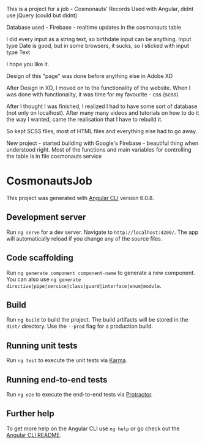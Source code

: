 This is a project for a job - Cosmonauts' Records
Used with Angular, didnt use jQuery (could but didnt)

Database used - Firebase - realtime updates in the cosmonauts table

I did every input as a string text, so birthdate input can be anything.
Input type Date is good, but in some browsers, it sucks, so I sticked with input type Text

I hope you like it.

Design of this "page" was done before anything else in Adobe XD

After Design in XD, I moved on to the functionality of the website.
When I was done with functionality, it was time for my favourite - css (scss)

After I thought I was finished, I realized I had to have some sort of database (not only on localhost).
After many many videos and tutorials on how to do it the way I wanted, came the realisation that I have to rebuild it.

So kept SCSS files, most of HTML files and everything else had to go away.

New project - started building with Google's Firebase - beautiful thing when understood right.
Most of the functions and main variables for controlling the table is in file cosmonauts service



# CosmonautsJob

This project was generated with [Angular CLI](https://github.com/angular/angular-cli) version 6.0.8.

## Development server

Run `ng serve` for a dev server. Navigate to `http://localhost:4200/`. The app will automatically reload if you change any of the source files.

## Code scaffolding

Run `ng generate component component-name` to generate a new component. You can also use `ng generate directive|pipe|service|class|guard|interface|enum|module`.

## Build

Run `ng build` to build the project. The build artifacts will be stored in the `dist/` directory. Use the `--prod` flag for a production build.

## Running unit tests

Run `ng test` to execute the unit tests via [Karma](https://karma-runner.github.io).

## Running end-to-end tests

Run `ng e2e` to execute the end-to-end tests via [Protractor](http://www.protractortest.org/).

## Further help

To get more help on the Angular CLI use `ng help` or go check out the [Angular CLI README](https://github.com/angular/angular-cli/blob/master/README.md).

